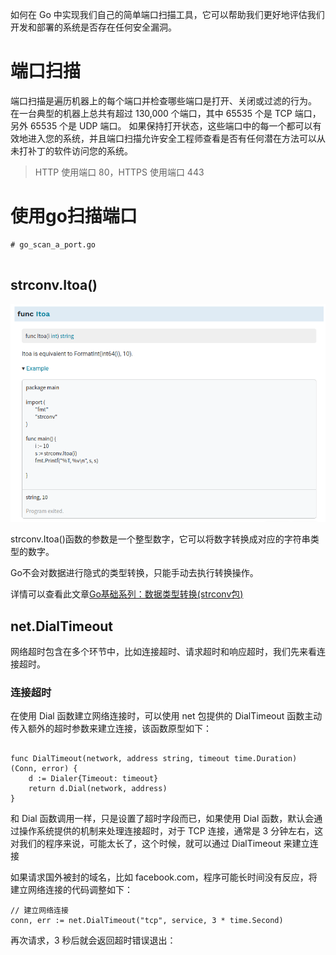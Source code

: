 <!--
 * @Author: your name
 * @Date: 2021-07-02 16:29:18
 * @LastEditTime: 2021-07-02 16:58:07
 * @LastEditors: Please set LastEditors
 * @Description: https://tutorialedge.net/projects/building-security-tools-in-go/building-port-scanner-go/
 * @FilePath: /go_notes/docs/building security tools in Go.md
-->

如何在 Go 中实现我们自己的简单端口扫描工具，它可以帮助我们更好地评估我们开发和部署的系统是否存在任何安全漏洞。
# 端口扫描

端口扫描是遍历机器上的每个端口并检查哪些端口是打开、关闭或过滤的行为。 在一台典型的机器上总共有超过 130,000 个端口，其中 65535 个是 TCP 端口，另外 65535 个是 UDP 端口。 如果保持打开状态，这些端口中的每一个都可以有效地进入您的系统，并且端口扫描允许安全工程师查看是否有任何潜在方法可以从未打补丁的软件访问您的系统。

> HTTP 使用端口 80，HTTPS 使用端口 443

# 使用go扫描端口

```golang
# go_scan_a_port.go


```

## strconv.Itoa()

![](../assets/strconv.Itoa.png)

strconv.Itoa()函数的参数是一个整型数字，它可以将数字转换成对应的字符串类型的数字。


Go不会对数据进行隐式的类型转换，只能手动去执行转换操作。

详情可以查看此文章[Go基础系列：数据类型转换(strconv包)](https://www.cnblogs.com/f-ck-need-u/p/9863915.html)

##  net.DialTimeout

网络超时包含在多个环节中，比如连接超时、请求超时和响应超时，我们先来看连接超时。

### 连接超时

在使用 Dial 函数建立网络连接时，可以使用 net 包提供的 DialTimeout 函数主动传入额外的超时参数来建立连接，该函数原型如下：
```

func DialTimeout(network, address string, timeout time.Duration) (Conn, error) {
    d := Dialer{Timeout: timeout}
    return d.Dial(network, address)
}
```

和 Dial 函数调用一样，只是设置了超时字段而已，如果使用 Dial 函数，默认会通过操作系统提供的机制来处理连接超时，对于 TCP 连接，通常是 3 分钟左右，这对我们的程序来说，可能太长了，这个时候，就可以通过 DialTimeout 来建立连接

如果请求国外被封的域名，比如 facebook.com，程序可能长时间没有反应，将建立网络连接的代码调整如下：

```
// 建立网络连接
conn, err := net.DialTimeout("tcp", service, 3 * time.Second)
```
再次请求，3 秒后就会返回超时错误退出：
